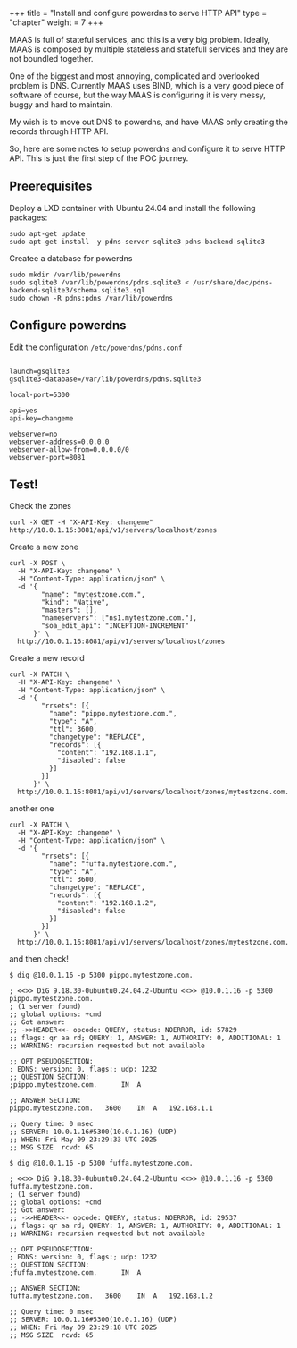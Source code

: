+++
title = "Install and configure powerdns to serve HTTP API"
type = "chapter"
weight = 7
+++

MAAS is full of stateful services, and this is a very big problem. Ideally, MAAS is composed by multiple stateless and statefull services and they are not boundled together. 

One of the biggest and most annoying, complicated and overlooked problem is DNS. Currently MAAS uses BIND, which is a very good piece of software of course, but the way MAAS is configuring it is very messy, buggy and hard to maintain.

My wish is to move out DNS to powerdns, and have MAAS only creating the records through HTTP API. 

So, here are some notes to setup powerdns and configure it to serve HTTP API. This is just the first step of the POC journey. 

## Preerequisites

Deploy a LXD container with Ubuntu 24.04 and install the following packages:
```
sudo apt-get update 
sudo apt-get install -y pdns-server sqlite3 pdns-backend-sqlite3
```

Createe a database for powerdns

```
sudo mkdir /var/lib/powerdns
sudo sqlite3 /var/lib/powerdns/pdns.sqlite3 < /usr/share/doc/pdns-backend-sqlite3/schema.sqlite3.sql
sudo chown -R pdns:pdns /var/lib/powerdns
```

## Configure powerdns

Edit the configuration `/etc/powerdns/pdns.conf`

```

launch=gsqlite3
gsqlite3-database=/var/lib/powerdns/pdns.sqlite3

local-port=5300

api=yes
api-key=changeme

webserver=no
webserver-address=0.0.0.0
webserver-allow-from=0.0.0.0/0
webserver-port=8081
```

## Test!

Check the zones 

```
curl -X GET -H "X-API-Key: changeme" http://10.0.1.16:8081/api/v1/servers/localhost/zones
```

Create a new zone

```
curl -X POST \
  -H "X-API-Key: changeme" \
  -H "Content-Type: application/json" \
  -d '{
        "name": "mytestzone.com.",
        "kind": "Native",
        "masters": [],
        "nameservers": ["ns1.mytestzone.com."],
        "soa_edit_api": "INCEPTION-INCREMENT"
      }' \
  http://10.0.1.16:8081/api/v1/servers/localhost/zones

```

Create a new record 

```
curl -X PATCH \
  -H "X-API-Key: changeme" \
  -H "Content-Type: application/json" \
  -d '{
        "rrsets": [{
          "name": "pippo.mytestzone.com.",
          "type": "A",
          "ttl": 3600,
          "changetype": "REPLACE",
          "records": [{
            "content": "192.168.1.1",
            "disabled": false
          }]
        }]
      }' \
  http://10.0.1.16:8081/api/v1/servers/localhost/zones/mytestzone.com.
```

another one 

```
curl -X PATCH \
  -H "X-API-Key: changeme" \
  -H "Content-Type: application/json" \
  -d '{
        "rrsets": [{
          "name": "fuffa.mytestzone.com.",
          "type": "A",
          "ttl": 3600,
          "changetype": "REPLACE",
          "records": [{
            "content": "192.168.1.2",
            "disabled": false
          }]
        }]
      }' \
  http://10.0.1.16:8081/api/v1/servers/localhost/zones/mytestzone.com.
```


and then check!

```
$ dig @10.0.1.16 -p 5300 pippo.mytestzone.com.

; <<>> DiG 9.18.30-0ubuntu0.24.04.2-Ubuntu <<>> @10.0.1.16 -p 5300 pippo.mytestzone.com.
; (1 server found)
;; global options: +cmd
;; Got answer:
;; ->>HEADER<<- opcode: QUERY, status: NOERROR, id: 57829
;; flags: qr aa rd; QUERY: 1, ANSWER: 1, AUTHORITY: 0, ADDITIONAL: 1
;; WARNING: recursion requested but not available

;; OPT PSEUDOSECTION:
; EDNS: version: 0, flags:; udp: 1232
;; QUESTION SECTION:
;pippo.mytestzone.com.		IN	A

;; ANSWER SECTION:
pippo.mytestzone.com.	3600	IN	A	192.168.1.1

;; Query time: 0 msec
;; SERVER: 10.0.1.16#5300(10.0.1.16) (UDP)
;; WHEN: Fri May 09 23:29:33 UTC 2025
;; MSG SIZE  rcvd: 65
```

```
$ dig @10.0.1.16 -p 5300 fuffa.mytestzone.com.

; <<>> DiG 9.18.30-0ubuntu0.24.04.2-Ubuntu <<>> @10.0.1.16 -p 5300 fuffa.mytestzone.com.
; (1 server found)
;; global options: +cmd
;; Got answer:
;; ->>HEADER<<- opcode: QUERY, status: NOERROR, id: 29537
;; flags: qr aa rd; QUERY: 1, ANSWER: 1, AUTHORITY: 0, ADDITIONAL: 1
;; WARNING: recursion requested but not available

;; OPT PSEUDOSECTION:
; EDNS: version: 0, flags:; udp: 1232
;; QUESTION SECTION:
;fuffa.mytestzone.com.		IN	A

;; ANSWER SECTION:
fuffa.mytestzone.com.	3600	IN	A	192.168.1.2

;; Query time: 0 msec
;; SERVER: 10.0.1.16#5300(10.0.1.16) (UDP)
;; WHEN: Fri May 09 23:29:18 UTC 2025
;; MSG SIZE  rcvd: 65

```